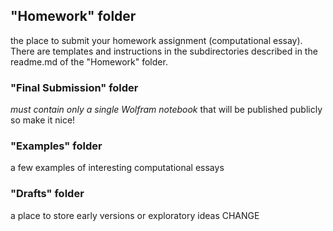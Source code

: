 ## "Homework" folder
the place to submit your homework assignment (computational essay). There are templates and instructions in the subdirectories described in the readme.md of the "Homework" folder.

### "Final Submission" folder
*must contain only a single Wolfram notebook* that will be published publicly so make it nice!

### "Examples" folder
a few examples of interesting computational essays

### "Drafts" folder
a place to store early versions or exploratory ideas
CHANGE
